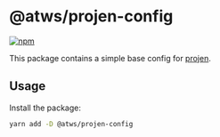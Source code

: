 # @atws/projen-config

[![npm](https://img.shields.io/npm/v/@atws/projen-config?style=flat-square)](https://www.npmjs.com/package/@atws/projen-config)

This package contains a simple base config for [projen](https://projen.io/).

## Usage

Install the package:

```bash
yarn add -D @atws/projen-config
```

